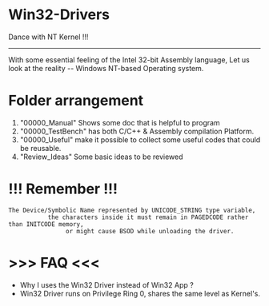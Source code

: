 #  Win32-Drivers

Dance with NT Kernel !!!

------------------------------------------
With some essential feeling of the Intel 32-bit Assembly language,
Let us look at the reality --  Windows NT-based Operating system.


# Folder arrangement
1. "00000_Manual"  Shows some doc that is helpful to program
2. "00000_TestBench"  has both C/C++ & Assembly compilation Platform.
3. "00000_Useful" make it possible to collect some useful codes that could be reusable.
4. "Review_Ideas"   Some basic ideas to be reviewed


# !!! Remember !!!
    The Device/Symbolic Name represented by UNICODE_STRING type variable,
               the characters inside it must remain in PAGEDCODE rather than INITCODE memory,
                    or might cause BSOD while unloading the driver. 

# >>> FAQ <<<
- Why I uses the Win32 Driver instead of Win32 App ?
- Win32 Driver runs on Privilege Ring 0, shares the same level as Kernel's.